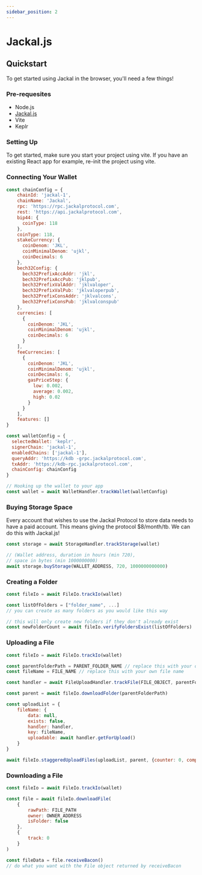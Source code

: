 ```yaml
---
sidebar_position: 2
---
```

# Jackal.js

## Quickstart

To get started using Jackal in the browser, you'll need a few things!

### Pre-requesites

* Node.js
* [Jackal.js](https://www.npmjs.com/package/jackal.js)
* Vite
* Keplr

### Setting Up

To get started, make sure you start your project using vite. If you have an existing React app for example, re-init the project using vite.

### Connecting Your Wallet

```js
const chainConfig = {
    chainId: 'jackal-1',
    chainName: 'Jackal',
    rpc: 'https://rpc.jackalprotocol.com',
    rest: 'https://api.jackalprotocol.com',
    bip44: {
      coinType: 118
    },
    coinType: 118,
    stakeCurrency: {
      coinDenom: 'JKL',
      coinMinimalDenom: 'ujkl',
      coinDecimals: 6
    },
    bech32Config: {
      bech32PrefixAccAddr: 'jkl',
      bech32PrefixAccPub: 'jklpub',
      bech32PrefixValAddr: 'jklvaloper',
      bech32PrefixValPub: 'jklvaloperpub',
      bech32PrefixConsAddr: 'jklvalcons',
      bech32PrefixConsPub: 'jklvalconspub'
    },
    currencies: [
      {
        coinDenom: 'JKL',
        coinMinimalDenom: 'ujkl',
        coinDecimals: 6
      }
    ],
    feeCurrencies: [
      {
        coinDenom: 'JKL',
        coinMinimalDenom: 'ujkl',
        coinDecimals: 6,
        gasPriceStep: {
          low: 0.002,
          average: 0.002,
          high: 0.02
        }
      }
    ],
    features: []
}

const walletConfig = {
  selectedWallet: 'keplr',
  signerChain: 'jackal-1',
  enabledChains: ['jackal-1'],
  queryAddr: 'https://kdb -grpc.jackalprotocol.com',
  txAddr: 'https://kdb-rpc.jackalprotocol.com',
  chainConfig: chainConfig
}

// Hooking up the wallet to your app
const wallet = await WalletHandler.trackWallet(walletConfig)

```

### Buying Storage Space

Every account that wishes to use the Jackal Protocol to store data needs to have a paid account. This means giving the protocol $8/month/tb. We can do this with Jackal.js!

```js
const storage = await StorageHandler.trackStorage(wallet)

// (Wallet address, duration in hours (min 720), 
// space in bytes (min 1000000000)
await storage.buyStorage(WALLET_ADDRESS, 720, 1000000000000)
```

### Creating a Folder

```js
const fileIo = await FileIo.trackIo(wallet)

const listOfFolders = ["folder_name", ...] 
// you can create as many folders as you would like this way

// this will only create new folders if they don't already exist
const newFolderCount = await fileIo.verifyFoldersExist(listOfFolders)
```


### Uploading a File

```js
const fileIo = await FileIo.trackIo(wallet)

const parentFolderPath = PARENT_FOLDER_NAME // replace this with your own path
const fileName = FILE_NAME // replace this with your own file name

const handler = await FileUploadHandler.trackFile(FILE_OBJECT, parentFolderPath)

const parent = await fileIo.downloadFolder(parentFolderPath)

const uploadList = {
    fileName: {
        data: null,
        exists: false, 
        handler: handler,
        key: fileName,
        uploadable: await handler.getForUpload()
    }
}

await fileIo.staggeredUploadFiles(uploadList, parent, {counter: 0, complete: 0})
```

### Downloading a File

```js
const fileIo = await FileIo.trackIo(wallet)

const file = await fileIo.downloadFile(
    {
        rawPath: FILE_PATH
        owner: OWNER_ADDRESS
        isFolder: false
    }, 
    {
        track: 0
    }
)

const fileData = file.receiveBacon()
// do what you want with the File object returned by receiveBacon
```